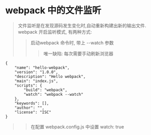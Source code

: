 # webpack 中的文件监听
> 文件监听是在发现源码发生变化时,自动重新构建出新的输出文件.  
> webpack 开启监听模式, 有两种方式: 
>> 启动webpack 命令时, 带上 --watch 参数
>>> 唯一缺陷: 每次需要手动刷新浏览器  
```
{
    "name": "hello-webpack",
    "version": "1.0.0",
    "description": "Hello webpack",
    "main": "index.js",
    "scripts": {
        "build": "webpack",
        "watch": "webpack --watch"
    },
    "keywords": [],
    "author": "",
    "license": "ISC"
}
```
>> 在配置 webpack.config.js 中设置 watch: true